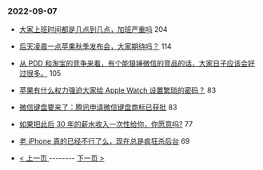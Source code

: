 ### 2022-09-07 
- [大家上班时间都是几点到几点，加班严重吗](https://www.v2ex.com/t/878246) 204
- [后天凌晨一点苹果秋季发布会，大家期待吗？](https://www.v2ex.com/t/878183) 114
- [从 PDD 和淘宝的竞争来看，有个能狠锤微信的竞品的话，大家日子应该会好过很多。](https://www.v2ex.com/t/878265) 105
- [苹果有什么权力强迫大家给 Apple Watch 设置繁琐的密码？](https://www.v2ex.com/t/878261) 83
- [微信键盘要来了：腾讯申请微信键盘商标已获批](https://www.v2ex.com/t/878277) 83
- [如果把此后 30 年的薪水收入一次性给你，你愿意吗?](https://www.v2ex.com/t/878351) 77
- [老 iPhone 真的已经不行了么，现在总是疯狂杀后台](https://www.v2ex.com/t/878283) 69 

- [ < 上一页 ](https://github.com/able8/v2ex-hot-record/blob/master/2022-09-06.md) -------- [ 下一页 > ](https://github.com/able8/v2ex-hot-record/blob/master/2022-09-08.md)